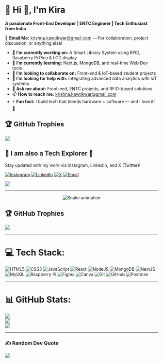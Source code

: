 # 💫 Hi 👋, I'm Kira
**A passionate Front-End Developer | ENTC Engineer | Tech Enthusiast from India**

📧 **Email Me:** krishna.kawtikwar@gmail.com — For collaboration, project discussion, or anything else!

- 🔭 **I’m currently working on:** A Smart Library System using RFID, Raspberry Pi Pico & LCD display
- 🌱 **I’m currently learning:** Next.js, MongoDB, and real-time Web Dev tools
- 👯 **I’m looking to collaborate on:** Front-end & IoT-based student projects
- 🤔 **I’m looking for help with:** Integrating advanced data analytics with IoT systems
- 💬 **Ask me about:** Front-end, ENTC projects, and RFID-based solutions
- 📫 **How to reach me:** krishna.kawtikwar@gmail.com
- ⚡ **Fun fact:** I build tech that blends hardware + software — and I love it! 🚀



## 🏆 GitHub Trophies
![](https://github-profile-trophy.vercel.app/?username=kira9130&theme=radical&no-frame=false&no-bg=true&margin-w=4)


## 🔗 I am also a Tech Explorer 🚀

Stay updated with my work via Instagram, LinkedIn, and X (Twitter)!

[![Instagram](https://img.shields.io/badge/Instagram-%23E4405F.svg?logo=Instagram&logoColor=white)](https://www.instagram.com/mr.x_krishu/) 
[![LinkedIn](https://img.shields.io/badge/LinkedIn-%230077B5.svg?logo=linkedin&logoColor=white)](https://www.linkedin.com/in/krishna-kawtikwar) 
[![X](https://img.shields.io/badge/X-black.svg?logo=X&logoColor=white)](https://twitter.com/krishna_kawtikwar) 
[![Email](https://img.shields.io/badge/Email-D14836?logo=gmail&logoColor=white)](mailto:krishna.kawtikwar@gmail.com) 

[![](https://visitcount.itsvg.in/api?id=kira9130&icon=1&color=4)](https://visitcount.itsvg.in)


---
<!-- Snake Game Repo View -->

<div align="center">
  <img src="https://profile-readme-generator.com/assets/snake.svg" alt="Snake animation" />
</div>




## 🏆 GitHub Trophies
![](https://github-profile-trophy.vercel.app/?username=kira9130&theme=radical&no-frame=false&no-bg=true&margin-w=4)

---

# 💻 Tech Stack:
![HTML5](https://img.shields.io/badge/html5-%23E34F26.svg?style=for-the-badge&logo=html5&logoColor=white) 
![CSS3](https://img.shields.io/badge/css3-%231572B6.svg?style=for-the-badge&logo=css3&logoColor=white) 
![JavaScript](https://img.shields.io/badge/javascript-%23323330.svg?style=for-the-badge&logo=javascript&logoColor=%23F7DF1E) 
![React](https://img.shields.io/badge/react-%2320232a.svg?style=for-the-badge&logo=react&logoColor=%2361DAFB)
![NodeJS](https://img.shields.io/badge/node.js-6DA55F?style=for-the-badge&logo=node.js&logoColor=white)
![MongoDB](https://img.shields.io/badge/MongoDB-%234ea94b.svg?style=for-the-badge&logo=mongodb&logoColor=white)
![NextJS](https://img.shields.io/badge/Next-black?style=for-the-badge&logo=next.js&logoColor=white)
![MySQL](https://img.shields.io/badge/mysql-4479A1.svg?style=for-the-badge&logo=mysql&logoColor=white) 
![Raspberry Pi](https://img.shields.io/badge/-Raspberry_Pi-C51A4A?style=for-the-badge&logo=Raspberry-Pi)
![Figma](https://img.shields.io/badge/figma-%23F24E1E.svg?style=for-the-badge&logo=figma&logoColor=white) 
![Canva](https://img.shields.io/badge/Canva-%2300C4CC.svg?style=for-the-badge&logo=Canva&logoColor=white) 
![Git](https://img.shields.io/badge/git-%23F05033.svg?style=for-the-badge&logo=git&logoColor=white) 
![GitHub](https://img.shields.io/badge/github-%23121011.svg?style=for-the-badge&logo=github&logoColor=white) 
![Postman](https://img.shields.io/badge/Postman-FF6C37?style=for-the-badge&logo=postman&logoColor=white)

---

# 📊 GitHub Stats:
![](https://github-readme-stats.vercel.app/api?username=kira9130&theme=slateorange&hide_border=false&include_all_commits=true&count_private=false)<br/>
![](https://nirzak-streak-stats.vercel.app/?user=kira9130&theme=slateorange&hide_border=false)<br/>
![](https://github-readme-stats.vercel.app/api/top-langs/?username=kira9130&theme=slateorange&hide_border=false&layout=compact)

---

### ✍️ Random Dev Quote
![](https://quotes-github-readme.vercel.app/api?type=horizontal&theme=radical)

<!-- Proudly customized with GPRM ( https://gprm.itsvg.in ) -->
